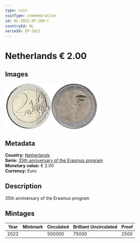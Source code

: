 ```yaml
---
type: coin
coinType: commemorative
id: NL-2022-EP-200-C
countryId: NL
serieId: EP-2022
---
```


# Netherlands € 2.00

## Images

<img src="../../Images/common-2007-200.webp" height="150" alt="Front image"><img src="Images/NL-2022-200.webp" height="150" alt="Back image">

## Metadata

**Country:** [Netherlands](../../Countries/Netherlands/index.md)\
**Serie:** [35th anniversary of the Erasmus program](index.md)\
**Monetary value:** € 2.00\
**Currency:** Euro

## Description

35th anniversary of the Erasmus program

## Mintages

| Year | Mintmark | Circulated | Brilliant Uncirculated | Proof |
| ---- | -------- | ---------- | ---------------------- | ----- |
| 2022 |          | 500000     | 75000                  | 2500  |
